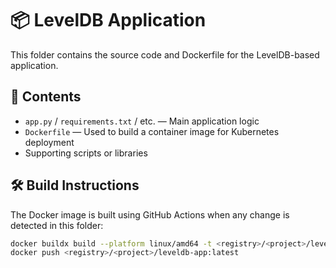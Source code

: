 # 📦 LevelDB Application

This folder contains the source code and Dockerfile for the LevelDB-based application.

## 📄 Contents

- `app.py` / `requirements.txt` / etc. — Main application logic
- `Dockerfile` — Used to build a container image for Kubernetes deployment
- Supporting scripts or libraries

## 🛠️ Build Instructions

The Docker image is built using GitHub Actions when any change is detected in this folder:

```bash
docker buildx build --platform linux/amd64 -t <registry>/<project>/leveldb-app:latest .
docker push <registry>/<project>/leveldb-app:latest
